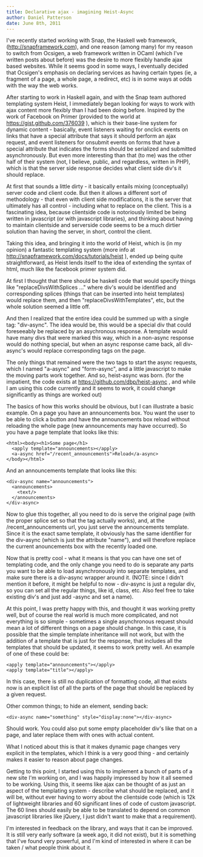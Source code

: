 ```yaml
---
title: Declarative ajax - imagining Heist-Async
author: Daniel Patterson
date: June 8th, 2011
---
```


I've recently started working with Snap, the Haskell web framework, (http://snapframework.com), and one reason (among many) for my reason to switch from Ocsigen, a web framework written in OCaml (which I've written posts about before) was the desire to more flexibly handle ajax based websites. While it seems good in some ways, I eventually decided that Ocsigen's emphasis on declaring services as having certain types (ie, a fragment of a page, a whole page, a redirect, etc) is in some ways at odds with the way the web works.

After starting to work in Haskell again, and with the Snap team authored templating system Heist, I immediately began looking for ways to work with ajax content more flexibly than I had been doing before. Inspired by the work of Facebook on Primer (provided to the world at https://gist.github.com/376039 ), which is their base-line system for dynamic content - basically, event listeners waiting for onclick events on links that have a special attribute that says it should perform an ajax request, and event listeners for onsubmit events on forms that have a special attribute that indicates the forms should be serialized and submitted asynchronously. But even more interesting than that (to me) was the other half of their system (not, I believe, public, and regardless, written in PHP), which is that the server side response decides what client side div's it should replace.

At first that sounds a little dirty - it basically entails mixing (conceptually) server code and client code. But then it allows a different sort of methodology - that even with client side modifications, it is the server that ultimately has all control - including what to replace on the client. This is a fascinating idea, because clientside code is notoriously limited be being written in javascript (or with javascript libraries), and thinking about having to maintain clientside and serverside code seems to be a much dirtier solution than having the server, in short, control the client.

Taking this idea, and bringing it into the world of Heist, which is (in my opinion) a fantastic templating system (more info at http://snapframework.com/docs/tutorials/heist ), ended up being quite straightforward, as Heist lends itself to the idea of extending the syntax of html, much like the facebook primer system did.

At first I thought that there should be haskell code that would specify things like "replaceDivsWithSplices ..." where div's would be identified and corresponding splices (things that can be inserted into heist templates) would replace them, and then "replaceDivsWithTemplates", etc, but the whole solution seemed a little off.

And then I realized that the entire idea could be summed up with a single tag: "div-async". The idea would be, this would be a special div that could foreseeably be replaced by an asychronous response. A template would have many divs that were marked this way, which in a non-async response would do nothing special, but when an async response came back, all div-async's would replace corresponding tags on the page.

The only things that remained were the two tags to start the async requests, which I named "a-async" and "form-async", and a little javascript to make the moving parts work together. And so, heist-async was born. (for the impatient, the code exists at https://github.com/dbp/heist-async , and while I am using this code currently and it seems to work, it could change significantly as things are worked out)

The basics of how this works should be obvious, but I can illustrate a basic example. On a page you have an announcements box. You want the user to be able to click a button and have the announcements box reload without reloading the whole page (new announcements may have occurred). So you have a page template that looks like this:

    <html><body><h1>Some page</h1>
      <apply template="announcements></apply>
      <a-async href="/recent_announcements">Reload</a-async>
    </body></html>

And an announcements template that looks like this:

    <div-async name="announcements">
      <announcements>
        <text/>
      </announcements>
    </div-async>

Now to glue this together, all you need to do is serve the original page (with the proper splice set so that the <announcements> tag actually works), and, at the /recent_announcements url, you just serve the announcements template. Since it is the exact same template, it obviously has the same identifier for the div-async (which is just the attribute "name"), and will therefore replace the current anouncements box with the recently loaded one.

Now that is pretty cool - what it means is that you can have one set of templating code, and the only change you need to do is separate any parts you want to be able to load asynchronously into separate templates, and make sure there is a div-async wrapper around it. (NOTE: since I didn't mention it before, it might be helpful to now - div-async is just a regular div, so you can set all the regular things, like id, class, etc. Also feel free to take existing div's and just add -async and set a name).

At this point, I was pretty happy with this, and thought it was working pretty well, but of course the real world is much more complicated, and not everything is so simple - sometimes a single asynchronous request should mean a lot of different things on a page should change. In this case, it is possible that the simple template inheritance will not work, but with the addition of a template that is just for the response, that includes all the templates that should be updated, it seems to work pretty well. An example of one of these could be:

    <apply template="announcements"></apply>
    <apply template="title"></apply>

In this case, there is still no duplication of formatting code, all that exists now is an explicit list of all the parts of the page that should be replaced by a given request.

Other common things; to hide an element, sending back:

    <div-async name="something" style="display:none"></div-async>

Should work. You could also put some empty placeholder div's like that on a page, and later replace them with ones with actual content.

What I noticed about this is that it makes dynamic page changes very explicit in the templates, which I think is a very good thing - and certainly makes it easier to reason about page changes.

Getting to this point, I started using this to implement a bunch of parts of a new site I'm working on, and I was happily impressed by how it all seemed to be working. Using this, it seems like ajax can be thought of as just an aspect of the templating system - describe what should be replaced, and it will be, without ever having to worry about the clientside code (which is 12k of lightweight libraries and 60 significant lines of code of custom javascript. The 60 lines should easily be able to be translated to depend on common javascript libraries like jQuery, I just didn't want to make that a requirement).

I'm interested in feedback on the library, and ways that it can be improved. It is still very early software (a week ago, it did not exist), but it is something that I've found very powerful, and I'm kind of interested in where it can be taken / what people think about it.
